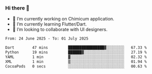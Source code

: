 ### Hi there 👋

<!--
**devcat37/devcat37** is a ✨ _special_ ✨ repository because its `README.md` (this file) appears on your GitHub profile.-->


- 🔭 I’m currently working on Chimicum application.
- 🌱 I’m currently learning Flutter/Dart.
- 👯 I’m looking to collaborate with UI designers.
<!-- - 🤔 I’m looking for help with ... -->

<!--START_SECTION:waka-->

```txt
From: 24 June 2025 - To: 01 July 2025

Dart        47 mins         ████████████████▓░░░░░░░░   67.33 %
Python      19 mins         ██████▓░░░░░░░░░░░░░░░░░░   27.19 %
YAML        1 min           ▓░░░░░░░░░░░░░░░░░░░░░░░░   02.32 %
XML         1 min           ▒░░░░░░░░░░░░░░░░░░░░░░░░   01.94 %
CocoaPods   0 secs          ░░░░░░░░░░░░░░░░░░░░░░░░░   00.63 %
```

<!--END_SECTION:waka-->
